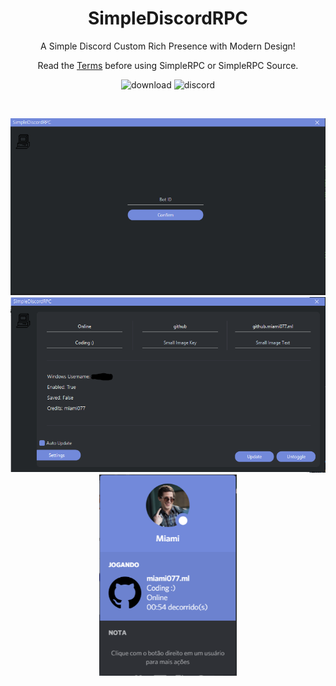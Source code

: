 <h1 align="center">SimpleDiscordRPC</h1>
<p align="center">A Simple Discord Custom Rich Presence with Modern Design!</p>
<p align="center">Read the <a href="https://miami077.ml/simplerpc/terms">Terms</a> before using SimpleRPC or SimpleRPC Source.</p> 
<p align="center">
  <a style="text-decoration:none" href="https://github.com/miami077/discordrpc/releases/download/v1.0/SimpleDiscordRPC.exe">
    <img src="https://img.shields.io/github/v/release/miami077/discordrpc?include_prereleases" alt="download" />
  </a>
  <a style="text-decoration:none" href="https://discord.miami077.ml/">
    <img src="https://img.shields.io/discord/805142091923062815?style=flat" alt="discord" />
  </a>
  </p>
</p>
<br />
<p align="center">
  <img src="log-in.PNG" width="550" align="column">
  <img src="mainpageEnabled.PNG" width="550" align="column">
  <img src="RPC.PNG" width="220" align="column">
  <br />
  </p>
  </p>
</p>
<br />
